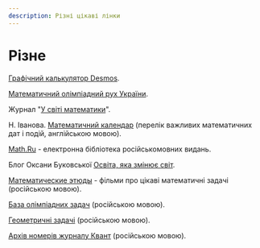 ```yaml
---
description: Різні цікаві лінки
---
```


# Різне

[Графічний калькулятор Desmos](https://www.desmos.com/calculator?lang=uk).

[Математичний олімпіадний рух України](https://matholymp.org.ua/).

Журнал "[У світі математики](http://probability.univ.kiev.ua/usm/)".

Н. Іванова. [Математичний календар](https://www.researchgate.net/project/Mathematical-Calendar) \(перелік важливих математичних дат і подій, англійською мовою\).

[Math.Ru](https://math.ru/) - електронна бібліотека російськомовних видань.

Блог Оксани Буковської [Освіта, яка змінює світ](https://mathbuk.blogspot.com/).

[Математические этюды](http://www.etudes.ru/) - фільми про цікаві математичні задачі \(російською мовою\).

[База олімпіадних задач](https://problems.ru/)  \(російською мовою\).

[Геометричні задачі](http://zadachi.mccme.ru/2012/#&page1) \(російською мовою\).

[Архів номерів журналу Квант](http://kvant.mccme.ru/) \(російською мовою\).



